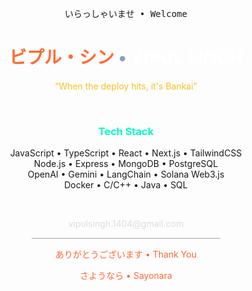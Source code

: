 <div align="center">

<pre>
いらっしゃいませ • Welcome
</pre>

<h1>
  <span style="color:#ff6b35;">ビプル・シン</span>
  <span style="color:#8b9dc3;">•</span>
  <span style="color:#ffffff;">VIPUL SINGH</span>
</h1>

<p style="color:#fbbf24;">
  “When the deploy hits, it's Bankai”
</p>

</div>

<br/>

<div align="center">
  <h3 style="color:#00ffc3;">Tech Stack</h3>
</div>

<p align="center">
  JavaScript • TypeScript • React • Next.js • TailwindCSS  
  <br/>
  Node.js • Express • MongoDB • PostgreSQL  
  <br/>
  OpenAI • Gemini • LangChain • Solana Web3.js  
  <br/>
  Docker • C/C++ • Java • SQL  
</p>

<br/>

<div align="center">
  <p style="color:#dddddd;">
    vipulsingh.1404@gmail.com
  </p>
</div>

<hr style="width: 60%; margin: 8px auto; border: none; border-top: 1px solid #8b9dc3; opacity: 0.3;" />

<div align="center">
   <p style="color:#ff6b35;">
    ありがとうございます • Thank You
  </p>
  <p style="color:#ff6b35;">
    さようなら • Sayonara
  </p>
</div>

